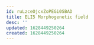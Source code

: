 ```yaml
---
id: ruLzceOjcxZoPEGi0SBAD
title: ELI5 Morphogenetic field
desc: ''
updated: 1628449250264
created: 1628449250264
---
```


